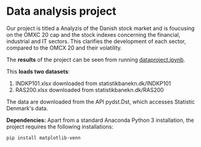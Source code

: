 # Data analysis project

Our project is titled a Analyzis of the Danish stock market and is foucusing on the OMXC 20 cap and the stock indexes concerning the financial, industrial and IT sectors. This clarifies the development of each sector, compared to the OMCX 20 and their volatility.

The **results** of the project can be seen from running [dataproject.ipynb](dataproject.ipynb).

This **loads two datasets**:

1. INDKP101.xlsx downloaded from statistikbanekn.dk/INDKP101
2. RAS200.xlsx downloaded from statistikbanekn.dk/RAS200

The data are downloaded from the API pydst.Dst, which accesses Statistic Denmark's data.

**Dependencies:** Apart from a standard Anaconda Python 3 installation, the project requires the following installations:

``pip install matplotlib-venn``

